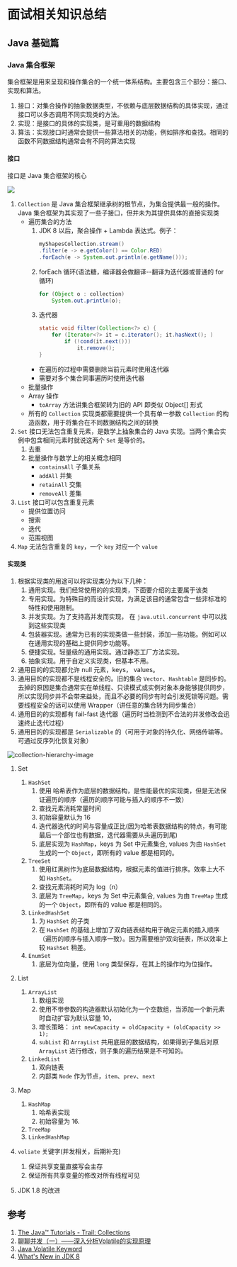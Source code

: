 # 面试相关知识总结
## Java 基础篇

###  Java 集合框架

集合框架是用来呈现和操作集合的一个统一体系结构。主要包含三个部分：接口、实现和算法。

1. 接口：对集合操作的抽象数据类型，不依赖与底层数据结构的具体实现，通过接口可以多态调用不同实现类的方法。
1. 实现：是接口的具体的实现类，是可重用的数据结构
1. 算法：实现接口时通常会提供一些算法相关的功能，例如排序和查找。相同的函数不同数据结构通常会有不同的算法实现

#### 接口

接口是 Java 集合框架的核心

![](../res/colls-coreInterfaces.gif)

1. `Collection` 是 Java 集合框架继承树的根节点，为集合提供最一般的操作。Java 集合框架为其实现了一些子接口，但并未为其提供具体的直接实现类
    - 遍历集合的方法
        1. JDK 8 以后，聚合操作 + Lambda 表达式。例子：
            ```java
            myShapesCollection.stream()
            .filter(e -> e.getColor() == Color.RED)
            .forEach(e -> System.out.println(e.getName()));
            ```
        1. forEach 循环(语法糖，编译器会做翻译--翻译为迭代器或普通的 for 循环)
            ```java
            for (Object o : collection)
                System.out.println(o);
            ```
        1. 迭代器
            ```java
            static void filter(Collection<?> c) {
                for (Iterator<?> it = c.iterator(); it.hasNext(); )
                    if (!cond(it.next()))
                        it.remove();
            }
            ```
        - 在遍历的过程中需要删除当前元素时使用迭代器
        - 需要对多个集合同事遍历时使用迭代器
    - 批量操作
    - Array 操作
        - `toArray` 方法讲集合框架转为旧的 API 即类似 Object[] 形式
    - 所有的 `Collection` 实现类都需要提供一个具有单一参数 `Collection` 的构造函数，用于将集合在不同数据结构之间的转换
1. `Set` 接口无法包含重复元素，是数学上抽象集合的 Java 实现。当两个集合实例中包含相同元素时就说这两个 `Set` 是等价的。
    1. 去重
    1. 批量操作与数学上的相关概念相同
        - `containsAll` 子集关系
        - `addAll` 并集
        - `retainAll` 交集
        - `removeAll` 差集
1. `List` 接口可以包含重复元素
    - 提供位置访问
    - 搜索
    - 迭代
    - 范围视图
1. `Map` 无法包含重复的 `key`，一个 `key` 对应一个 `value`

#### 实现类

1. 根据实现类的用途可以将实现类分为以下几种：
    1. 通用实现。我们经常使用的的实现类，下面要介绍的主要属于该类
    1. 专用实现。为特殊目的而设计实现，为满足该目的通常包含一些非标准的特性和使用限制。
    1. 并发实现。为了支持高并发而实现， 在 `java.util.concurrent` 中可以找到这些实现类
    1. 包装器实现。通常为已有的实现类做一些封装，添加一些功能。例如可以在通用实现的基础上提供同步功能等。
    1. 便捷实现。轻量级的通用实现。通过静态工厂方法实现。
    1. 抽象实现。用于自定义实现类，但基本不用。
1. 通用目的的实现都允许 null 元素，keys， values。
1. 通用目的的实现都不是线程安全的。旧的集合 `Vector`、`Hashtable` 是同步的。去掉的原因是集合通常实在单线程、只读模式或实例对象本身能够提供同步，所以实现同步并不会带来益处，而且不必要的同步有时会引发死锁等问题。需要线程安全的话可以使用 Wrapper（讲任意的集合转为同步集合）
1. 通用目的的实现都有 fail-fast 迭代器（遍历时当检测到不合法的并发修改会迅速终止迭代过程）
1. 通用目的的实现都是 `Serializable` 的（可用于对象的持久化、网络传输等。可通过反序列化恢复对象）

![collection-hierarchy-image](../res/collection-hierarchy-image.gif)

1. Set
    1. `HashSet`
        1. 使用 哈希表作为底层的数据结构，是性能最优的实现类，但是无法保证遍历的顺序（遍历的顺序可能与插入的顺序不一致）
        1. 查找元素消耗常量时间
        1. 初始容量默认为 16
        1. 迭代器迭代的时间与容量成正比(因为哈希表数据结构的特点，有可能最后一个部位也有数据，迭代器需要从头遍历到尾)
        1. 底层实现为 `HashMap`，keys 为 Set 中元素集合, values 为由 `HashSet` 生成的一个 `Object`，即所有的 value 都是相同的。
    1. `TreeSet`
        1. 使用红黑树作为底层数据结构，根据元素的值进行排序。效率上大不如 `HashSet`。
        1. 查找元素消耗时间为 log（n）
        1. 底层为 `TreeMap`，keys 为 Set 中元素集合, values 为由 `TreeMap` 生成的一个 `Object`，即所有的 value 都是相同的。
    1. `LinkedHashSet`
        1. 为 `HashSet` 的子类
        1. 在 `HashSet` 的基础上增加了双向链表结构用于确定元素的插入顺序（遍历的顺序与插入顺序一致）。因为需要维护双向链表，所以效率上较 `HashSet` 稍差。
    1. `EnumSet`
        1. 底层为位向量，使用 `long` 类型保存，在其上的操作均为位操作。
1. List
    1. `ArrayList`
        1. 数组实现
        1. 使用不带参数的构造器默认初始化为一个空数组，当添加一个新元素时自动扩容为默认容量 10，
        1. 增长策略： `int newCapacity = oldCapacity + (oldCapacity >> 1);`
        1. `subList` 和 `ArrayList` 共用底层的数据结构，如果得到子集后对原 `ArrayList` 进行修改，则子集的遍历结果是不可知的。
    1. `LinkedList`
        1. 双向链表
        1. 内部类 `Node` 作为节点，`item`、`prev`、`next`
1. Map
    1. `HashMap`
        1. 哈希表实现
        1. 初始容量为 16.
    1. `TreeMap`
    1. `LinkedHashMap`

1. `voliate` 关键字(并发相关，后期补充)
    1. 保证共享变量直接写会主存
    1. 保证所有共享变量的修改对所有线程可见
1. JDK 1.8 的改进




















## 参考

1. [The Java™ Tutorials - Trail: Collections](http://docs.oracle.com/javase/tutorial/collections/index.html)
1. [聊聊并发（一）——深入分析Volatile的实现原理](http://www.infoq.com/cn/articles/ftf-java-volatile)
1. [Java Volatile Keyword](http://tutorials.jenkov.com/java-concurrency/volatile.html)
1. [What's New in JDK 8](http://www.oracle.com/technetwork/java/javase/8-whats-new-2157071.html)
